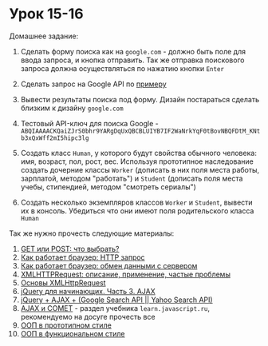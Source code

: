 # Урок 15-16

Домашнее задание:

1. Сделать форму поиска как на `google.com` - должно быть поле для ввода запроса, и кнопка отправить. Так же отправка поискового запроса должна осуществляться по нажатию кнопки `Enter`
2. Сделать запрос на Google API по [примеру](http://anton.shevchuk.name/javascript/jquery-and-google-search-api-or-yahoo-search-api-yahoo-search-api/)
3. Вывести результаты поиска под форму. Дизайн постараться сделать близким к дизайну `google.com`
4. Тестовый API-ключ для поиска Google -  `ABQIAAAACKQaiZJrS0bhr9YARgDqUxQBCBLUIYB7IF2WaNrkYqF0tBovNBQFDtM_KNtb3xQxWff2mI5hipc3lg`

5. Создать класс `Human`, у которого будут свойства обычного человека: имя, возраст, пол, рост, вес. Используя прототипное наследование создать дочерние классы `Worker` (дописать в них поля места работы, зарплатой, методом "работать") и `Student` (дописать поля места учебы, стипендией, методом "смотреть сериалы")
6. Создать несколько экземпляров классов `Worker` и `Student`, вывести их в консоль. Убедиться что они имеют поля родительского класса `Human`


Так же нужно прочесть следующие материалы:

1. [GET или POST: что выбрать?](http://xiper.net/learn/also-need-to-know/get-or-post)
2. [Как работает браузер: HTTP запрос](http://xiper.net/learn/also-need-to-know/how-does-a-browser-HTTP-request)
3. [Как работает браузер: обмен данными с сервером](http://xiper.net/learn/also-need-to-know/how-does-a-browser-communicate-with-the-server)
4. [XMLHTTPRequest: описание, применение, частые проблемы](http://xmlhttprequest.ru/)
5. [Основы XMLHttpRequest](https://learn.javascript.ru/ajax-xmlhttprequest)
6. [jQuery для начинающих. Часть 3. AJAX](http://anton.shevchuk.name/javascript/jquery-for-beginners-ajax/)
7. [jQuery + AJAX + (Google Search API || Yahoo Search API)](http://anton.shevchuk.name/javascript/jquery-and-google-search-api-or-yahoo-search-api-yahoo-search-api/)
8. [AJAX и COMET](https://learn.javascript.ru/ajax) - раздел учебника `learn.javascript.ru`, рекомендуемо на досуге прочесть все
9. [ООП в прототипном стиле](https://learn.javascript.ru/prototypes)
10. [ООП в функциональном стиле](https://learn.javascript.ru/oop)
